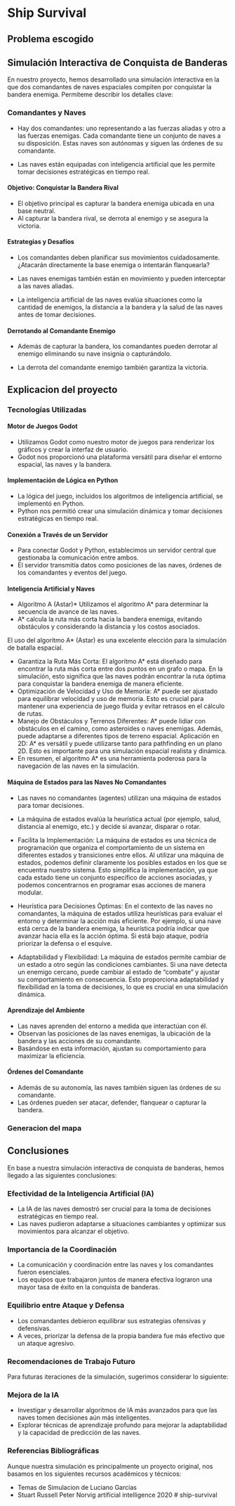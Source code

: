 ﻿# Ship Survival

## Problema escogido

## Simulación Interactiva de Conquista de Banderas

En nuestro proyecto, hemos desarrollado una simulación interactiva en la que dos comandantes de naves espaciales compiten por conquistar la bandera enemiga. Permíteme describir los detalles clave:

### Comandantes y Naves

- Hay dos comandantes: uno representando a las fuerzas aliadas y otro a las fuerzas enemigas.
Cada comandante tiene un conjunto de naves a su disposición. Estas naves son autónomas y siguen las órdenes de su comandante.

- Las naves están equipadas con inteligencia artificial que les permite tomar decisiones estratégicas en tiempo real.

#### Objetivo: Conquistar la Bandera Rival

- El objetivo principal es capturar la bandera enemiga ubicada en una base neutral.
- Al capturar la bandera rival, se derrota al enemigo y se asegura la victoria.

#### Estrategias y Desafíos

- Los comandantes deben planificar sus movimientos cuidadosamente. ¿Atacarán directamente la base enemiga o intentarán flanquearla?

- Las naves enemigas también están en movimiento y pueden interceptar a las naves aliadas.

- La inteligencia artificial de las naves evalúa situaciones como la cantidad de enemigos, la distancia a la bandera y la salud de las naves antes de tomar decisiones.

#### Derrotando al Comandante Enemigo

- Además de capturar la bandera, los comandantes pueden derrotar al enemigo eliminando su nave insignia o capturándolo.

- La derrota del comandante enemigo también garantiza la victoria.

## Explicacion del proyecto

### Tecnologías Utilizadas

#### Motor de Juegos Godot

- Utilizamos Godot como nuestro motor de juegos para renderizar los gráficos y crear la interfaz de usuario.
- Godot nos proporcionó una plataforma versátil para diseñar el entorno espacial, las naves y la bandera.

#### Implementación de Lógica en Python

- La lógica del juego, incluidos los algoritmos de inteligencia artificial, se implementó en Python.
- Python nos permitió crear una simulación dinámica y tomar decisiones estratégicas en tiempo real.

#### Conexión a Través de un Servidor

- Para conectar Godot y Python, establecimos un servidor central que gestionaba la comunicación entre ambos.
- El servidor transmitía datos como posiciones de las naves, órdenes de los comandantes y eventos del juego.

#### Inteligencia Artificial y Naves

- Algoritmo A (Astar)*
Utilizamos el algoritmo A* para determinar la secuencia de avance de las naves.
- A* calcula la ruta más corta hacia la bandera enemiga, evitando obstáculos y considerando la distancia y los costos asociados.

El uso del algoritmo A* (Astar) es una excelente elección para la simulación de batalla espacial.

- Garantiza la Ruta Más Corta:
El algoritmo A* está diseñado para encontrar la ruta más corta entre dos puntos en un grafo o mapa.
En la simulación, esto significa que las naves podrán encontrar la ruta óptima para conquistar la bandera enemiga de manera eficiente.
- Optimización de Velocidad y Uso de Memoria:
A* puede ser ajustado para equilibrar velocidad y uso de memoria.
Esto es crucial para mantener una experiencia de juego fluida y evitar retrasos en el cálculo de rutas.
- Manejo de Obstáculos y Terrenos Diferentes:
A* puede lidiar con obstáculos en el camino, como asteroides o naves enemigas.
Además, puede adaptarse a diferentes tipos de terreno espacial.
Aplicación en 2D:
A* es versátil y puede utilizarse tanto para pathfinding en un plano 2D.
Esto es importante para una simulación espacial realista y dinámica.
- En resumen, el algoritmo A* es una herramienta poderosa para la navegación de las naves en la simulación.

#### Máquina de Estados para las Naves No Comandantes

- Las naves no comandantes (agentes) utilizan una máquina de estados para tomar decisiones.
- La máquina de estados evalúa la heurística actual (por ejemplo, salud, distancia al enemigo, etc.) y decide si avanzar, disparar o rotar.

- Facilita la Implementación:
La máquina de estados es una técnica de programación que organiza el comportamiento de un sistema en diferentes estados y transiciones entre ellos.
Al utilizar una máquina de estados, podemos definir claramente los posibles estados en los que se encuentra nuestro sistema.
Esto simplifica la implementación, ya que cada estado tiene un conjunto específico de acciones asociadas, y podemos concentrarnos en programar esas acciones de manera modular.
- Heurística para Decisiones Óptimas:
En el contexto de las naves no comandantes, la máquina de estados utiliza heurísticas para evaluar el entorno y determinar la acción más eficiente.
Por ejemplo, si una nave está cerca de la bandera enemiga, la heurística podría indicar que avanzar hacia ella es la acción óptima. Si está bajo ataque, podría priorizar la defensa o el esquive.
- Adaptabilidad y Flexibilidad:
La máquina de estados permite cambiar de un estado a otro según las condiciones cambiantes.
Si una nave detecta un enemigo cercano, puede cambiar al estado de “combate” y ajustar su comportamiento en consecuencia.
Esto proporciona adaptabilidad y flexibilidad en la toma de decisiones, lo que es crucial en una simulación dinámica.

#### Aprendizaje del Ambiente

- Las naves aprenden del entorno a medida que interactúan con él.
- Observan las posiciones de las naves enemigas, la ubicación de la bandera y las acciones de su comandante.
- Basándose en esta información, ajustan su comportamiento para maximizar la eficiencia.

#### Órdenes del Comandante

- Además de su autonomía, las naves también siguen las órdenes de su comandante.
- Las órdenes pueden ser atacar, defender, flanquear o capturar la bandera.

### Generacion del mapa

## Conclusiones

En base a nuestra simulación interactiva de conquista de banderas, hemos llegado a las siguientes conclusiones:

### Efectividad de la Inteligencia Artificial (IA)

- La IA de las naves demostró ser crucial para la toma de decisiones estratégicas en tiempo real.
- Las naves pudieron adaptarse a situaciones cambiantes y optimizar sus movimientos para alcanzar el objetivo.

### Importancia de la Coordinación

- La comunicación y coordinación entre las naves y los comandantes fueron esenciales.
- Los equipos que trabajaron juntos de manera efectiva lograron una mayor tasa de éxito en la conquista de banderas.

### Equilibrio entre Ataque y Defensa

- Los comandantes debieron equilibrar sus estrategias ofensivas y defensivas.
- A veces, priorizar la defensa de la propia bandera fue más efectivo que un ataque agresivo.

### Recomendaciones de Trabajo Futuro

Para futuras iteraciones de la simulación, sugerimos considerar lo siguiente:

### Mejora de la IA

- Investigar y desarrollar algoritmos de IA más avanzados para que las naves tomen decisiones aún más inteligentes.
- Explorar técnicas de aprendizaje profundo para mejorar la adaptabilidad y la capacidad de predicción de las naves.

### Referencias Bibliográficas

Aunque nuestra simulación es principalmente un proyecto original, nos basamos en los siguientes recursos académicos y técnicos:

 - Temas de Simulacion de Luciano Garcías
 - Stuart Russell Peter Norvig artificial intelligence 2020
#   s h i p - s u r v i v a l  
 
